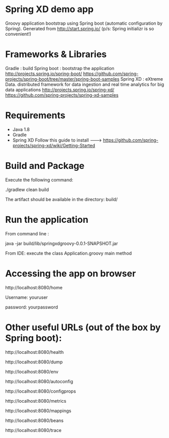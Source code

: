 Spring XD demo app
================================================
Groovy application bootstrap using Spring boot (automatic configuration by Spring).
Generated from http://start.spring.io/
(p/s: Spring initializr is so convenient!)


Frameworks & Libraries
======================
Gradle    	: build
Spring boot : bootstrap the application
http://projects.spring.io/spring-boot/
https://github.com/spring-projects/spring-boot/tree/master/spring-boot-samples
Spring XD	  : eXtreme Data. distributed framework for data ingestion and real time analytics for big data applications
http://projects.spring.io/spring-xd/
https://github.com/spring-projects/spring-xd-samples


Requirements
============
* Java 1.8
* Gradle
* Spring XD
Follow this guide to install ---> https://github.com/spring-projects/spring-xd/wiki/Getting-Started


Build and Package
=================
Execute the following command:

./gradlew clean build

The artifact should be available in the directory: build/



Run the application
===================
From command line :

java -jar build/lib/springxdgroovy-0.0.1-SNAPSHOT.jar

From IDE: execute the class Application.groovy main method

Accessing the app on browser
============================
http://localhost:8080/home

Username: youruser

password: yourpassword

Other useful URLs (out of the box by Spring boot):
==================================================
http://localhost:8080/health

http://localhost:8080/dump

http://localhost:8080/env

http://localhost:8080/autoconfig

http://localhost:8080/configprops

http://localhost:8080/metrics

http://localhost:8080/mappings

http://localhost:8080/beans

http://localhost:8080/trace


